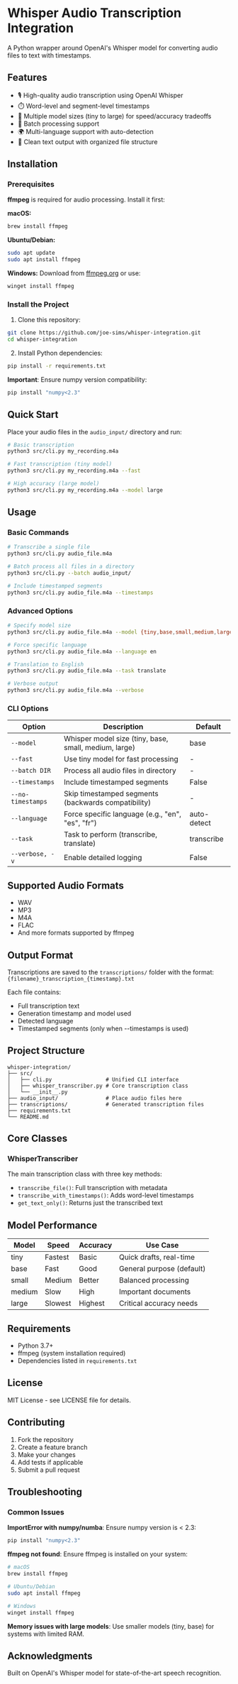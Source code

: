 # Whisper Audio Transcription Integration

A Python wrapper around OpenAI's Whisper model for converting audio files to text with timestamps.

## Features

- 🎙️ High-quality audio transcription using OpenAI Whisper
- ⏱️ Word-level and segment-level timestamps
- 🔄 Multiple model sizes (tiny to large) for speed/accuracy tradeoffs
- 📁 Batch processing support
- 🌍 Multi-language support with auto-detection
- 📝 Clean text output with organized file structure

## Installation

### Prerequisites

**ffmpeg** is required for audio processing. Install it first:

**macOS:**
```bash
brew install ffmpeg
```

**Ubuntu/Debian:**
```bash
sudo apt update
sudo apt install ffmpeg
```

**Windows:**
Download from [ffmpeg.org](https://ffmpeg.org/download.html) or use:
```bash
winget install ffmpeg
```

### Install the Project

1. Clone this repository:
```bash
git clone https://github.com/joe-sims/whisper-integration.git
cd whisper-integration
```

2. Install Python dependencies:
```bash
pip install -r requirements.txt
```

**Important**: Ensure numpy version compatibility:
```bash
pip install "numpy<2.3"
```

## Quick Start

Place your audio files in the `audio_input/` directory and run:

```bash
# Basic transcription
python3 src/cli.py my_recording.m4a

# Fast transcription (tiny model)
python3 src/cli.py my_recording.m4a --fast

# High accuracy (large model)
python3 src/cli.py my_recording.m4a --model large
```

## Usage

### Basic Commands

```bash
# Transcribe a single file
python3 src/cli.py audio_file.m4a

# Batch process all files in a directory
python3 src/cli.py --batch audio_input/

# Include timestamped segments
python3 src/cli.py audio_file.m4a --timestamps
```

### Advanced Options

```bash
# Specify model size
python3 src/cli.py audio_file.m4a --model {tiny,base,small,medium,large}

# Force specific language
python3 src/cli.py audio_file.m4a --language en

# Translation to English
python3 src/cli.py audio_file.m4a --task translate

# Verbose output
python3 src/cli.py audio_file.m4a --verbose
```

### CLI Options

| Option | Description | Default |
|--------|-------------|---------|
| `--model` | Whisper model size (tiny, base, small, medium, large) | base |
| `--fast` | Use tiny model for fast processing | - |
| `--batch DIR` | Process all audio files in directory | - |
| `--timestamps` | Include timestamped segments | False |
| `--no-timestamps` | Skip timestamped segments (backwards compatibility) | - |
| `--language` | Force specific language (e.g., "en", "es", "fr") | auto-detect |
| `--task` | Task to perform (transcribe, translate) | transcribe |
| `--verbose, -v` | Enable detailed logging | False |

## Supported Audio Formats

- WAV
- MP3
- M4A
- FLAC
- And more formats supported by ffmpeg

## Output Format

Transcriptions are saved to the `transcriptions/` folder with the format:
`{filename}_transcription_{timestamp}.txt`

Each file contains:
- Full transcription text
- Generation timestamp and model used
- Detected language
- Timestamped segments (only when --timestamps is used)

## Project Structure

```
whisper-integration/
├── src/
│   ├── cli.py                 # Unified CLI interface
│   ├── whisper_transcriber.py # Core transcription class
│   └── __init__.py
├── audio_input/               # Place audio files here
├── transcriptions/            # Generated transcription files
├── requirements.txt
└── README.md
```

## Core Classes

### WhisperTranscriber

The main transcription class with three key methods:

- `transcribe_file()`: Full transcription with metadata
- `transcribe_with_timestamps()`: Adds word-level timestamps  
- `get_text_only()`: Returns just the transcribed text

## Model Performance

| Model | Speed | Accuracy | Use Case |
|-------|-------|----------|----------|
| tiny | Fastest | Basic | Quick drafts, real-time |
| base | Fast | Good | General purpose (default) |
| small | Medium | Better | Balanced processing |
| medium | Slow | High | Important documents |
| large | Slowest | Highest | Critical accuracy needs |

## Requirements

- Python 3.7+
- ffmpeg (system installation required)
- Dependencies listed in `requirements.txt`

## License

MIT License - see LICENSE file for details.

## Contributing

1. Fork the repository
2. Create a feature branch
3. Make your changes
4. Add tests if applicable
5. Submit a pull request

## Troubleshooting

### Common Issues

**ImportError with numpy/numba**: Ensure numpy version is < 2.3:
```bash
pip install "numpy<2.3"
```

**ffmpeg not found**: Ensure ffmpeg is installed on your system:
```bash
# macOS
brew install ffmpeg

# Ubuntu/Debian  
sudo apt install ffmpeg

# Windows
winget install ffmpeg
```

**Memory issues with large models**: Use smaller models (tiny, base) for systems with limited RAM.

## Acknowledgments

Built on OpenAI's Whisper model for state-of-the-art speech recognition.